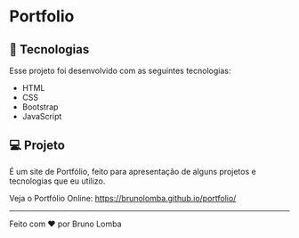 # Portfolio

## 🚀 Tecnologias

Esse projeto foi desenvolvido com as seguintes tecnologias:

- HTML
- CSS
- Bootstrap
- JavaScript

## 💻 Projeto

É um site de Portfólio, feito para apresentação de alguns projetos e tecnologias que eu utilizo.

Veja o Portfólio Online: https://brunolomba.github.io/portfolio/

<hr>

Feito com ♥ por Bruno Lomba
